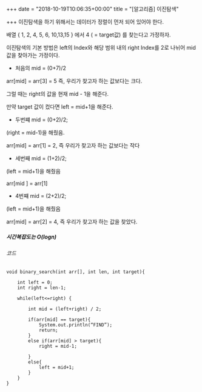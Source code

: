 +++
date = "2018-10-19T10:06:35+00:00"
title = "[알고리즘] 이진탐색"

+++
이진탐색을 하기 위해서는 데이터가 정렬이 먼저 되어 있어야 한다. 

배열 { 1, 2, 4, 5, 6, 10,13,15 } 에서 4 ( = target값) 를 찾는다고 가정하자.

이진탐색의 기본 방법은 left의 Index와 해당 범위 내의 right Index를 2로 나뉘어 mid값을 찾아가는 가정이다.

* 처음의 mid = (0+7)/2

arr\[mid\] = arr\[3\] = 5 즉, 우리가 찾고자 하는 값보다는 크다.

그럴 때는 right의 값을 현재 mid - 1을 해준다.

만약 target 값이 컸다면 left = mid+1을 해준다.

* 두번쨰 mid = (0+2)/2;

(right = mid-1)을 해줬음.

arr\[mid\] = arr\[1\] = 2, 즉 우리가 찾고자 하는 값보다는 작다

* 세번째 mid = (1+2)/2;

(left = mid+1)을 해줬음

arr\[mid \] = arr\[1\] 

* 4번쨰 mid = (2+2)/2;

(left = mid+1)을 해줬음

arr\[mid\] = arr\[2\] = 4, 즉 우리가 찾고자 하는 값을 찾았다.

##### 시간복잡도는 O(logn)

###### 코드

    void binary_search(int arr[], int len, int target){
        
        int left = 0;
        int right = len-1;
        
        while(left<=right) {
            
            int mid = (left+right) / 2;
            
            if(arr[mid] == target){
                System.out.println(“FIND”);
                return;
            }
            else if(arr[mid] > target){
                right = mid-1;
        
            }
            else{
                left = mid+1;
            }
        }
    }
